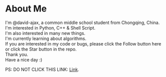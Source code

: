 # About Me
I'm @david-ajax, a common middle school student from Chongqing, China.  
I'm interested in Python, C++ & Shell Script.  
I'm also interested in many new things.  
I'm currently learning about algorithms.  
If you are interested in my code or bugs, please click the Follow button here or click the Star button in the repo.  
Thank you.  
Have a nice day :)  

PS: DO NOT CLICK THIS LINK: [Link](https://github.com/david-ajax/david-ajax/blob/main/DONOTREADME.md).
